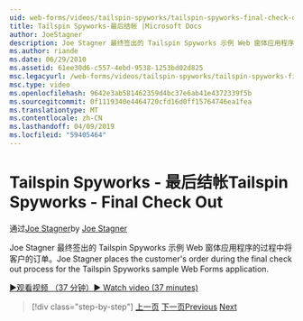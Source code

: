 ```yaml
---
uid: web-forms/videos/tailspin-spyworks/tailspin-spyworks-final-check-out
title: Tailspin Spyworks-最后结帐 |Microsoft Docs
author: JoeStagner
description: Joe Stagner 最终签出的 Tailspin Spyworks 示例 Web 窗体应用程序的过程中将客户的订单。
ms.author: riande
ms.date: 06/29/2010
ms.assetid: 61ee30d6-c557-4ebd-9538-1253bd02d825
msc.legacyurl: /web-forms/videos/tailspin-spyworks/tailspin-spyworks-final-check-out
msc.type: video
ms.openlocfilehash: 9642e3ab581462359d4bc37e6ab41e4372339f5b
ms.sourcegitcommit: 0f1119340e4464720cfd16d0ff15764746ea1fea
ms.translationtype: MT
ms.contentlocale: zh-CN
ms.lasthandoff: 04/09/2019
ms.locfileid: "59405464"
---
```

# <a name="tailspin-spyworks---final-check-out"></a><span data-ttu-id="b8d2e-103">Tailspin Spyworks - 最后结帐</span><span class="sxs-lookup"><span data-stu-id="b8d2e-103">Tailspin Spyworks - Final Check Out</span></span>

<span data-ttu-id="b8d2e-104">通过[Joe Stagner](https://github.com/JoeStagner)</span><span class="sxs-lookup"><span data-stu-id="b8d2e-104">by [Joe Stagner](https://github.com/JoeStagner)</span></span>

<span data-ttu-id="b8d2e-105">Joe Stagner 最终签出的 Tailspin Spyworks 示例 Web 窗体应用程序的过程中将客户的订单。</span><span class="sxs-lookup"><span data-stu-id="b8d2e-105">Joe Stagner places the customer's order during the final check out process for the Tailspin Spyworks sample Web Forms application.</span></span>

[<span data-ttu-id="b8d2e-106">&#9654;观看视频 （37 分钟）</span><span class="sxs-lookup"><span data-stu-id="b8d2e-106">&#9654; Watch video (37 minutes)</span></span>](https://channel9.msdn.com/Blogs/ASP-NET-Site-Videos/tailspin-spyworks-final-check-out)

> [!div class="step-by-step"]
> <span data-ttu-id="b8d2e-107">[上一页](tailspin-spyworks-migrate-the-shopping-cart.md)
> [下一页](tailspin-spyworks-adding-user-product-reviews.md)</span><span class="sxs-lookup"><span data-stu-id="b8d2e-107">[Previous](tailspin-spyworks-migrate-the-shopping-cart.md)
[Next](tailspin-spyworks-adding-user-product-reviews.md)</span></span>
